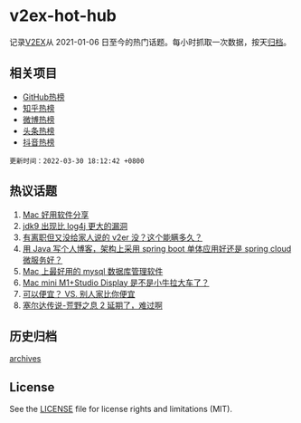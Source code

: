 # v2ex-hot-hub

 记录[V2EX](https://www.v2ex.com/)从 2021-01-06 日至今的热门话题。每小时抓取一次数据，按天[归档](archives)。
 
 ## 相关项目

- [GitHub热榜](https://github.com/lonnyzhang423/github-hot-hub)
- [知乎热榜](https://github.com/lonnyzhang423/zhihu-hot-hub)
- [微博热榜](https://github.com/lonnyzhang423/weibo-hot-hub)
- [头条热榜](https://github.com/lonnyzhang423/toutiao-hot-hub)
- [抖音热榜](https://github.com/lonnyzhang423/douyin-hot-hub)


 `更新时间：2022-03-30 18:12:42 +0800`

## 热议话题

1. [Mac 好用软件分享](https://www.v2ex.com/t/843789)
1. [jdk9 出现比 log4j 更大的漏洞](https://www.v2ex.com/t/843724)
1. [有离职但又没给家人说的 v2er 没？这个能瞒多久？](https://www.v2ex.com/t/843816)
1. [用 Java 写个人博客，架构上采用 spring boot 单体应用好还是 spring cloud 微服务好？](https://www.v2ex.com/t/843796)
1. [Mac 上最好用的 mysql 数据库管理软件](https://www.v2ex.com/t/843750)
1. [Mac mini M1+Studio Display 是不是小牛拉大车了？](https://www.v2ex.com/t/843720)
1. [可以便宜？ VS. 别人家比你便宜](https://www.v2ex.com/t/843811)
1. [塞尔达传说-荒野之息 2 延期了，难过啊](https://www.v2ex.com/t/843773)

## 历史归档

[archives](archives)

## License

See the [LICENSE](LICENSE) file for license rights and limitations (MIT).
